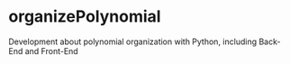 # organizePolynomial
Development about polynomial organization with Python, including Back-End and Front-End
